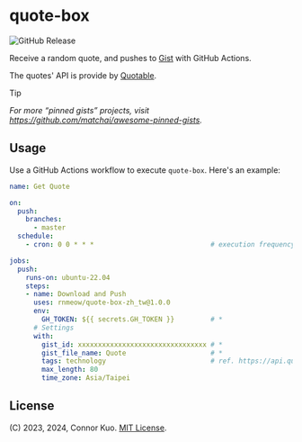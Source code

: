# quote-box

![GitHub Release](https://badgen.net/github/release/rnmeow/quote-box)

Receive a random quote, and pushes to [Gist](https://gist.github.com) with GitHub Actions.

The quotes' API is provide by [Quotable](https://github.com/lukePeavey/quotable).

> [!TIP]
> *For more “pinned gists” projects, visit*  
> *<https://github.com/matchai/awesome-pinned-gists>.*

## Usage

Use a GitHub Actions workflow to execute `quote-box`. Here's an example:

```yaml
name: Get Quote

on:
  push:
    branches:
      - master
  schedule:
    - cron: 0 0 * * *                             # execution frequency and time

jobs:
  push:
    runs-on: ubuntu-22.04
    steps:
    - name: Download and Push
      uses: rnmeow/quote-box-zh_tw@1.0.0
      env:
        GH_TOKEN: ${{ secrets.GH_TOKEN }}         # *
      # Settings
      with:
        gist_id: xxxxxxxxxxxxxxxxxxxxxxxxxxxxxxxx # *
        gist_file_name: Quote                     # *
        tags: technology                          # ref. https://api.quotable.io/tags
        max_length: 80
        time_zone: Asia/Taipei
```

## License

(C) 2023, 2024, Connor Kuo. [MIT License](https://github.com/rnmeow/quote-box/blob/v2/LICENSE.txt).
